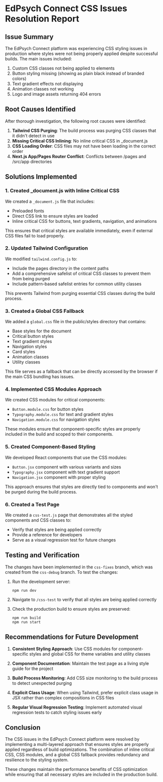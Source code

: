 # EdPsych Connect CSS Issues Resolution Report

## Issue Summary

The EdPsych Connect platform was experiencing CSS styling issues in production where styles were not being properly applied despite successful builds. The main issues included:

1. Custom CSS classes not being applied to elements
2. Button styling missing (showing as plain black instead of branded colors)
3. Text gradient effects not displaying
4. Animation classes not working
5. Logo and image assets returning 404 errors

## Root Causes Identified

After thorough investigation, the following root causes were identified:

1. **Tailwind CSS Purging**: The build process was purging CSS classes that it didn't detect in use
2. **Missing Critical CSS Inlining**: No inline critical CSS in _document.js
3. **CSS Loading Order**: CSS files may not have been loading in the correct order
4. **Next.js App/Pages Router Conflict**: Conflicts between /pages and /src/app directories

## Solutions Implemented

### 1. Created _document.js with Inline Critical CSS

We created a `_document.js` file that includes:
- Preloaded fonts
- Direct CSS link to ensure styles are loaded
- Inline critical CSS for buttons, text gradients, navigation, and animations

This ensures that critical styles are available immediately, even if external CSS files fail to load properly.

### 2. Updated Tailwind Configuration

We modified `tailwind.config.js` to:
- Include the pages directory in the content paths
- Add a comprehensive safelist of critical CSS classes to prevent them from being purged
- Include pattern-based safelist entries for common utility classes

This prevents Tailwind from purging essential CSS classes during the build process.

### 3. Created a Global CSS Fallback

We added a `global.css` file in the public/styles directory that contains:
- Base styles for the document
- Critical button styles
- Text gradient styles
- Navigation styles
- Card styles
- Animation classes
- Utility classes

This file serves as a fallback that can be directly accessed by the browser if the main CSS bundling has issues.

### 4. Implemented CSS Modules Approach

We created CSS modules for critical components:
- `Button.module.css` for button styles
- `Typography.module.css` for text and gradient styles
- `Navigation.module.css` for navigation styles

These modules ensure that component-specific styles are properly included in the build and scoped to their components.

### 5. Created Component-Based Styling

We developed React components that use the CSS modules:
- `Button.jsx` component with various variants and sizes
- `Typography.jsx` component with text gradient support
- `Navigation.jsx` component with proper styling

This approach ensures that styles are directly tied to components and won't be purged during the build process.

### 6. Created a Test Page

We created a `css-test.js` page that demonstrates all the styled components and CSS classes to:
- Verify that styles are being applied correctly
- Provide a reference for developers
- Serve as a visual regression test for future changes

## Testing and Verification

The changes have been implemented in the `css-fixes` branch, which was created from the `css-debug` branch. To test the changes:

1. Run the development server:
   ```
   npm run dev
   ```

2. Navigate to `/css-test` to verify that all styles are being applied correctly

3. Check the production build to ensure styles are preserved:
   ```
   npm run build
   npm run start
   ```

## Recommendations for Future Development

1. **Consistent Styling Approach**: Use CSS modules for component-specific styles and global CSS for theme variables and utility classes

2. **Component Documentation**: Maintain the test page as a living style guide for the project

3. **Build Process Monitoring**: Add CSS size monitoring to the build process to detect unexpected purging

4. **Explicit Class Usage**: When using Tailwind, prefer explicit class usage in JSX rather than complex compositions in CSS files

5. **Regular Visual Regression Testing**: Implement automated visual regression tests to catch styling issues early

## Conclusion

The CSS issues in the EdPsych Connect platform were resolved by implementing a multi-layered approach that ensures styles are properly applied regardless of build optimizations. The combination of inline critical CSS, CSS modules, and a global CSS fallback provides redundancy and resilience to the styling system.

These changes maintain the performance benefits of CSS optimization while ensuring that all necessary styles are included in the production build.
